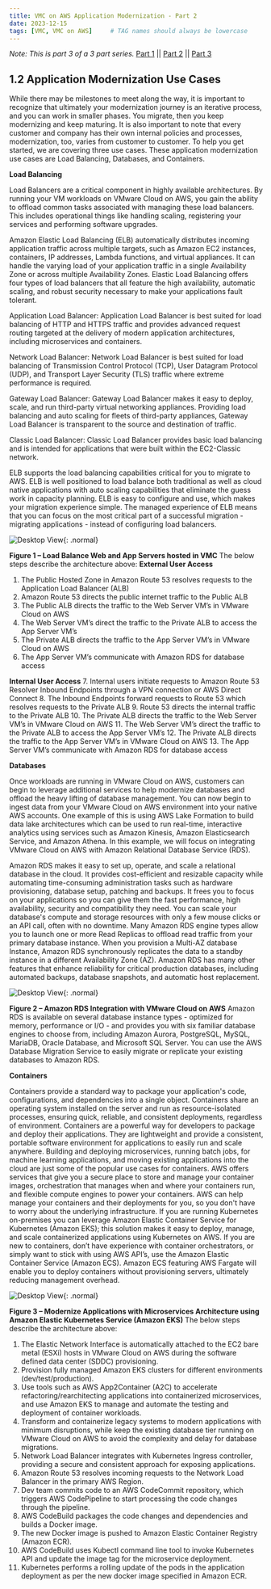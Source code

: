 ```yaml
---
title: VMC on AWS Application Modernization - Part 2
date: 2023-12-15
tags: [VMC, VMC on AWS]     # TAG names should always be lowercase
---
```

*Note: This is part 3 of a 3 part series.* 
[Part 1](/posts/AWS-VMC-App-Modernization-Part1)   \||   [Part 2](/posts/AWS-VMC-App-Modernization-Part2)   \||   [Part 3](/posts/AWS-VMC-App-Modernization-Part3)

## 1.2	Application Modernization Use Cases

While there may be milestones to meet along the way, it is important to recognize that ultimately your modernization journey is an iterative process, and you can work in smaller phases. You migrate, then you keep modernizing and keep maturing. It is also important to note that every customer and company has their own internal policies and processes, modernization, too, varies from customer to customer. To help you get started, we are covering three use cases. These application modernization use cases are Load Balancing, Databases, and Containers.

**Load Balancing**

Load Balancers are a critical component in highly available architectures. By running your VM workloads on VMware Cloud on AWS, you gain the ability to offload common tasks associated with managing these load balancers. This includes operational things like handling scaling, registering your services and performing software upgrades.

Amazon Elastic Load Balancing (ELB) automatically distributes incoming application traffic across multiple targets, such as Amazon EC2 instances, containers, IP addresses, Lambda functions, and virtual appliances. It can handle the varying load of your application traffic in a single Availability Zone or across multiple Availability Zones. Elastic Load Balancing offers four types of load balancers that all feature the high availability, automatic scaling, and robust security necessary to make your applications fault tolerant.

Application Load Balancer: Application Load Balancer is best suited for load balancing of HTTP and HTTPS traffic and provides advanced request routing targeted at the delivery of modern application architectures, including microservices and containers. 

Network Load Balancer: Network Load Balancer is best suited for load balancing of Transmission Control Protocol (TCP), User Datagram Protocol (UDP), and Transport Layer Security (TLS) traffic where extreme performance is required.

Gateway Load Balancer: Gateway Load Balancer makes it easy to deploy, scale, and run third-party virtual networking appliances. Providing load balancing and auto scaling for fleets of third-party appliances, Gateway Load Balancer is transparent to the source and destination of traffic.

Classic Load Balancer: Classic Load Balancer provides basic load balancing and is intended for applications that were built within the EC2-Classic network.

ELB supports the load balancing capabilities critical for you to migrate to AWS. ELB is well positioned to load balance both traditional as well as cloud native applications with auto scaling capabilities that eliminate the guess work in capacity planning. ELB is easy to configure and use, which makes your migration experience simple. The managed experience of ELB means that you can focus on the most critical part of a successful migration - migrating applications - instead of configuring load balancers.

![Desktop View](/assets/posts/vmc_design_p2/p1.png){: .normal}

**Figure 1 – Load Balance Web and App Servers hosted in VMC**
The below steps describe the architecture above:
**External User Access**
1.	The Public Hosted Zone in Amazon Route 53 resolves requests to the Application Load Balancer (ALB)
2.	Amazon Route 53 directs the public internet traffic to the Public ALB
3.	The Public ALB directs the traffic to the Web Server VM’s in VMware Cloud on AWS
4.	The Web Server VM’s direct the traffic to the Private ALB to access the App Server VM’s
5.	The Private ALB directs the traffic to the App Server VM’s in VMware Cloud on AWS
6.	The App Server VM’s communicate with Amazon RDS for database access

**Internal User Access**
7.	Internal users initiate requests to Amazon Route 53 Resolver Inbound Endpoints through a VPN connection or AWS Direct Connect
8.	The Inbound Endpoints forward requests to Route 53 which resolves requests to the Private ALB
9.	Route 53 directs the internal traffic to the Private ALB
10.	The Private ALB directs the traffic to the Web Server VM’s in VMware Cloud on AWS
11.	The Web Server VM’s direct the traffic to the Private ALB to access the App Server VM’s
12.	The Private ALB directs the traffic to the App Server VM’s in VMware Cloud on AWS
13.	The App Server VM’s communicate with Amazon RDS for database access


**Databases**

Once workloads are running in VMware Cloud on AWS, customers can begin to leverage additional services to help modernize databases and offload the heavy lifting of database management. You can now begin to ingest data from your VMware Cloud on AWS environment into your native AWS accounts. One example of this is using AWS Lake Formation to build data lake architectures which can be used to run real-time, interactive analytics using services such as Amazon Kinesis, Amazon Elasticsearch Service, and Amazon Athena. In this example, we will focus on integrating VMware Cloud on AWS with Amazon Relational Database Service (RDS).

Amazon RDS makes it easy to set up, operate, and scale a relational database in the cloud. It provides cost-efficient and resizable capacity while automating time-consuming administration tasks such as hardware provisioning, database setup, patching and backups. It frees you to focus on your applications so you can give them the fast performance, high availability, security and compatibility they need.
You can scale your database's compute and storage resources with only a few mouse clicks or an API call, often with no downtime. Many Amazon RDS engine types allow you to launch one or more Read Replicas to offload read traffic from your primary database instance. When you provision a Multi-AZ database Instance, Amazon RDS synchronously replicates the data to a standby instance in a different Availability Zone (AZ). Amazon RDS has many other features that enhance reliability for critical production databases, including automated backups, database snapshots, and automatic host replacement.

![Desktop View](/assets/posts/vmc_design_p2/p2.png){: .normal}

**Figure 2 – Amazon RDS Integration with VMware Cloud on AWS**
Amazon RDS is available on several database instance types - optimized for memory, performance or I/O - and provides you with six familiar database engines to choose from, including Amazon Aurora, PostgreSQL, MySQL, MariaDB, Oracle Database, and Microsoft SQL Server. You can use the AWS Database Migration Service to easily migrate or replicate your existing databases to Amazon RDS. 

**Containers**

Containers provide a standard way to package your application's code, configurations, and dependencies into a single object. Containers share an operating system installed on the server and run as resource-isolated processes, ensuring quick, reliable, and consistent deployments, regardless of environment. Containers are a powerful way for developers to package and deploy their applications. They are lightweight and provide a consistent, portable software environment for applications to easily run and scale anywhere. Building and deploying microservices, running batch jobs, for machine learning applications, and moving existing applications into the cloud are just some of the popular use cases for containers.
AWS offers services that give you a secure place to store and manage your container images, orchestration that manages when and where your containers run, and flexible compute engines to power your containers. AWS can help manage your containers and their deployments for you, so you don't have to worry about the underlying infrastructure. If you are running Kubernetes on-premises you can leverage Amazon Elastic Container Service for Kubernetes (Amazon EKS); this solution makes it easy to deploy, manage, and scale containerized applications using Kubernetes on AWS. If you are new to containers, don’t have experience with container orchestrators, or simply want to stick with using AWS API’s, use the Amazon Elastic Container Service (Amazon ECS). Amazon ECS featuring AWS Fargate will enable you to deploy containers without provisioning servers, ultimately reducing management overhead. 
 
![Desktop View](/assets/posts/vmc_design_p2/p3.png){: .normal}

**Figure 3 – Modernize Applications with Microservices Architecture using Amazon Elastic Kubernetes Service (Amazon EKS)**
The below steps describe the architecture above:
1.	The Elastic Network Interface is automatically attached to the EC2 bare metal (ESXi) hosts in VMware Cloud on AWS during the software defined data center (SDDC) provisioning.
2.	Provision fully managed Amazon EKS clusters for different environments (dev/test/production).
3.	Use tools such as AWS App2Container (A2C) to accelerate refactoring/rearchitecting applications into containerized microservices, and use Amazon EKS to manage and automate the testing and deployment of container workloads.
4.	Transform and containerize legacy systems to modern applications with minimum disruptions, while keep the existing database tier running on VMware Cloud on AWS to avoid the complexity and delay for database migrations.
5.	Network Load Balancer integrates with Kubernetes Ingress controller, providing a secure and consistent approach for exposing applications.
6.	Amazon Route 53 resolves incoming requests to the Network Load Balancer in the primary AWS Region.
7.	Dev team commits code to an AWS CodeCommit repository, which triggers AWS CodePipeline to start processing the code changes through the pipeline.
8.	AWS CodeBuild packages the code changes and dependencies and builds a Docker image.
9.	The new Docker image is pushed to Amazon Elastic Container Registry (Amazon ECR).
10.	AWS CodeBuild uses Kubectl command line tool to invoke Kubernetes API and update the image tag for the microservice deployment.
11.	Kubernetes performs a rolling update of the pods in the application deployment as per the new docker image specified in Amazon ECR.

